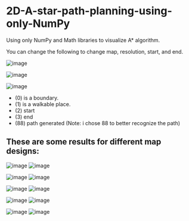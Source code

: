 # 2D-A-star-path-planning-using-only-NumPy
Using only NumPy and Math libraries to visualize A* algorithm.

You can change the following to change map, resolution, start, and end.

![image](https://github.com/MostafaELFEEL/2D-A-star-path-planning-using-only-NumPy/assets/106331831/bd4fe61d-6fec-443c-8fa7-920da1b60e32)

![image](https://github.com/MostafaELFEEL/2D-A-star-path-planning-using-only-NumPy/assets/106331831/8b4f547d-53f6-46ae-ab26-9a572322c56e)

![image](https://github.com/MostafaELFEEL/2D-A-star-path-planning-using-only-NumPy/assets/106331831/1df46ff3-9625-4255-828c-d06ef7c66080)

- (0) is a boundary.
- (1) is a walkable place.
- (2) start
- (3) end
- (88) path generated (Note: i chose 88 to better recognize the path)

## These are some results for different map designs:

![image](https://github.com/MostafaELFEEL/2D-A-star-path-planning-using-only-NumPy/assets/106331831/a3f38cbb-4f83-4602-8a65-3f1355423332)
![image](https://github.com/MostafaELFEEL/2D-A-star-path-planning-using-only-NumPy/assets/106331831/93040fd3-e685-419a-a64c-390c10cc323c)

![image](https://github.com/MostafaELFEEL/2D-A-star-path-planning-using-only-NumPy/assets/106331831/c5be0583-79b4-4600-960e-6d3609328157)
![image](https://github.com/MostafaELFEEL/2D-A-star-path-planning-using-only-NumPy/assets/106331831/6cf62f28-db35-4eef-aceb-a6d306155984)

![image](https://github.com/MostafaELFEEL/2D-A-star-path-planning-using-only-NumPy/assets/106331831/8d1d5fcd-e7cd-4880-921f-04cd3c86b9e2)
![image](https://github.com/MostafaELFEEL/2D-A-star-path-planning-using-only-NumPy/assets/106331831/cdf31de3-bb0e-4675-a65b-05b5a5d698db)

![image](https://github.com/MostafaELFEEL/2D-A-star-path-planning-using-only-NumPy/assets/106331831/5bdc819d-cb99-49e5-a901-4fe4fb756d67)
![image](https://github.com/MostafaELFEEL/2D-A-star-path-planning-using-only-NumPy/assets/106331831/83b413ce-ceb5-4be9-b85e-18c9b1079bb1)

![image](https://github.com/MostafaELFEEL/2D-A-star-path-planning-using-only-NumPy/assets/106331831/23efb57b-f0cf-4769-9f65-cd14ce29ff22)
![image](https://github.com/MostafaELFEEL/2D-A-star-path-planning-using-only-NumPy/assets/106331831/99ad3032-24e7-461e-8692-83e5149c35a7)









